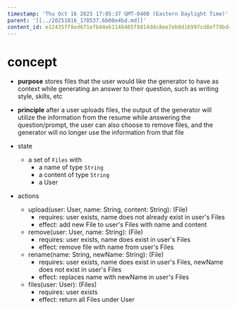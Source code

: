 ```yaml
---
timestamp: 'Thu Oct 16 2025 17:05:37 GMT-0400 (Eastern Daylight Time)'
parent: '[[../20251016_170537.6b08e4bd.md]]'
content_id: e12435ff8ed671efb44e61146405f8014ddc8ee7eb9d16997cd8ef79bd45fe92
---
```


# concept

* **purpose** stores files that the user would like the generator to have as context while generating an answer to their question, such as writing style, skills, etc

* **principle** after a user uploads files, the output of the generator will utilize the information from the resume while answering the question/prompt, the user can also choose to remove files, and the generator will no longer use the information from that file

* state
  * a set of `Files` with
    * a name of type `String`
    * a content of type `String`
    * a User

* actions
  * upload(user: User, name: String, content: String): (File)
    * requires: user exists, name does not already exist in user's Files
    * effect: add new File to user's Files with name and content
  * remove(user: User, name: String): (File)
    * requires: user exists, name does exist in user's Files
    * effect: remove file with name from user's Files
  * rename(name: String, newName: String): (File)
    * requires: user exists, name does exist in user's Files, newName does not exist in user's Files
    * effect: replaces name with newName in user's Files
  * files(user: User): (Files)
    * requires: user exists
    * effect: return all Files under User
